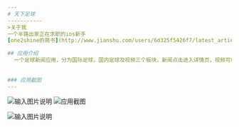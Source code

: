 ```yaml
---
# 天下足球
-----------
>关于我  
一个半路出家正在求职的ios新手  
[one2shine的简书](http://www.jianshu.com/users/6d325f5426f7/latest_articles)

## 应用介绍
  一个足球新闻应用，分为国际足球，国内足球及视频三个板块，新闻点击进入详情页，视频可收藏
  
  
### 应用截图
---
```


![输入图片说明](/Users/mac/Desktop/1.gif "在这里输入图片标题")
![应用截图](/Users/mac/Desktop/2.gif "截图2")

![输入图片说明](http://git.oschina.net/uploads/images/2016/0309/123359_475990f3_662138.jpeg "在这里输入图片标题")